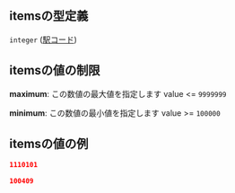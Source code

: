 ## itemsの型定義

`integer` ([駅コード](delaunay-駅オブジェクト隣接点-properties-隣接駅コードリスト-駅コード.md))

## itemsの値の制限

**maximum**: この数値の最大値を指定します value <= `9999999`

**minimum**: この数値の最小値を指定します value >= `100000`

## itemsの値の例

```json
1110101
```

```json
100409
```
